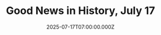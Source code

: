 ---
title: "Good News in History, July 17"
date: 2025-07-17T07:00:00.000Z
category: Human Kindness
externalLink: "https://www.goodnewsnetwork.org/events060717/"
image: ""
excerpt: "70 years ago today, Disneyland was dedicated and opened in Anaheim, California. It is the most visited theme park in world history with 757 million visits since it opened as of December 2021. In 2022, the park had approximately 16.9 million visits, making it the second most visited amusement park in the world that year, […] The post Good News…"
---